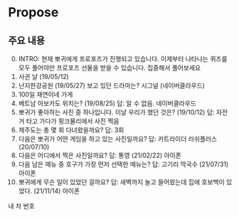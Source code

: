 # Propose

## 주요 내용
0. INTRO: 현재 뽀귀에게 프로포즈가 진행되고 있습니다. 이제부터 나타나는 퀴즈를 모두 풀어야만 프로포즈 선물을 받을 수 있습니다. 집중해서 풀어보세요
1. 사귄 날 (19/05/12)
2. 난지한강공원 (19/05/27) 보고 있던 드라마는? 시그널 (네이버클라우드)
3. 100일 재연이네 가게
4. 베트남 아보카도 위치는? (19/08/25) 답: 알 수 없음. 네이버클라우드
5. 뽀귀가 좋아하는 사진 중 하나입니다. 이날 우리가 했던 것은? (19/10/12)  답: 자전거 타고 가다가 핑크뮬리에서 사진 찍음
6. 제주도는 총 몇 회 다녀왔을까요? 답: 3회
7. 다음은 뽀귀가 어떤 게임을 하고 있는 사진일까요? 답: 카트라이더 러쉬플러스 (20/07/10)
8. 다음은 어디에서 찍은 사진일까요? 답: 통영 (21/02/22) 아이폰
9. 다음 남은 메뉴 중 호구가 가장 먼저 선택한 메뉴는? 답: 고기리 막국수 (21/07/31) 아이폰
10. 뽀귀에게 무슨 일이 있었던 걸까요? 답: 새벽까지 놀고 들어왔는데 집에 호보백이 있었다. (21/11/14) 아이폰


내 차 번호
